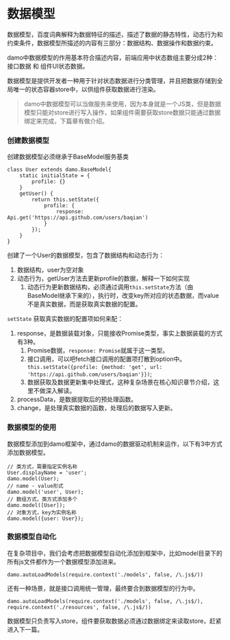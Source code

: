 # 数据模型

数据模型，百度词典解释为数据特征的描述，描述了数据的静态特性，动态行为和约束条件，数据模型所描述的内容有三部分：数据结构、数据操作和数据约束。

damo中数据模型的作用基本符合描述内容，前端应用中状态数组主要分成2种：接口数据 和 组件UI状态数据。

数据模型是提供开发者一种用于针对状态数据进行分类管理，并且把数据存储到全局唯一的状态容器store中，以供组件获取数据进行渲染。

> damo中数据模型可以当做服务来使用，因为本身就是一个JS类，但是数据模型只能对store进行写入操作，如果组件需要获取store数据只能通过数据绑定来完成，下篇章有做介绍。

### 创建数据模型

创建数据模型必须继承于BaseModel服务基类

```
class User extends damo.BaseModel{
    static initialState = {
        profile: {}
    }
    getUser() {
        return this.setState({
            profile: {
                response: Api.get('https://api.github.com/users/baqian')
            }
        });
    }
}
```

创建了一个User的数据模型，包含了数据结构和动态行为：

1. 数据结构，user为空对象
2. 动态行为，getUser方法去更新profile的数据，解释一下如何实现
   1. 动态行为更新数据结构，必须通过调用`this.setState`方法（由BaseModel继承下来的），执行时，改变key所对应的状态数据，而value不是真实数据，而是获取真实数据的配置。

`setState` 获取真实数据的配置项如何来配：

1. response，是数据装载对象，只能接收Promise类型，事实上数据装载的方式有3种。
   1. Promise数据，`response: Promise`就属于这一类型。
   2. 接口调用，可以吧fetch接口调用的配置项打散到option中。`this.setState({profile: {method: 'get', url: 'https://api.github.com/users/baqian'}})`;
   3. 数据获取及数据更新集中处理式，这种复杂场景在核心知识章节介绍，这里不做深入解读。
2. processData，是数据提取后的预处理函数。
3. change，是处理真实数据的函数，处理后的数据写入更新。

### 数据模型的使用

数据模型添加到damo框架中，通过damo的数据驱动机制来运作，以下有3中方式添加数据模型。

```
// 类方式，需要指定实例名称
User.displayName = 'user';
damo.model(User);
// name - value形式
damo.model('user', User);
// 数组方式，类方式添加多个
damo.model([User]);
// 对象方式，key为实例名称
damo.model({user: User});
```

### 数据模型自动化

在复杂项目中，我们会考虑把数据模型自动化添加到框架中，比如model目录下的所有js文件都作为一个数据模型添加进来。

```
damo.autoLoadModels(require.context('./models', false, /\.js$/))
```

还有一种场景，就是接口调用统一管理，最终要合到数据模型的行为中。

```
damo.autoLoadModels(require.context('./models', false, /\.js$/), require.context('./resources', false, /\.js$/))
```

数据模型只负责写入store，组件要获取数据必须通过数据绑定来读取store，赶紧进入下一篇。

